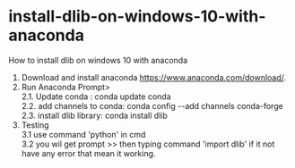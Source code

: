 # install-dlib-on-windows-10-with-anaconda
How to install dlib on windows 10 with anaconda
1. Download and install anaconda https://www.anaconda.com/download/.
2. Run Anaconda Prompt><br>
  2.1. Update conda : conda update conda<br>
  2.2. add channels to conda: conda config --add channels conda-forge<br>
  2.3. install dlib library: conda install dlib<br>
3. Testing<br>
  3.1 use command 'python' in cmd<br>
  3.2 you wil get prompt >> then typing command 'import dlib' if it not have any error that mean it working.
